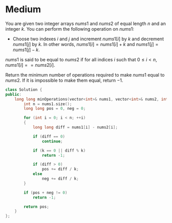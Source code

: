 # Medium

You are given two integer arrays $nums1$ and $nums2$ of equal length $n$ and an integer $k$. You can perform the following operation on $nums1$:

- Choose two indexes $i$ and $j$ and increment $nums1[i]$ by $k$ and decrement $nums1[j]$ by $k$. In other words, $nums1[i] = nums1[i] + k$ and $nums1[j] = nums1[j] - k$.

$nums1$ is said to be equal to $nums2$ if for all indices $i$ such that $0 \leq i < n, nums1[i] == nums2[i]$.

Return the minimum number of operations required to make $nums1$ equal to $nums2$. If it is impossible to make them equal, return $-1$.

```cpp
class Solution {
public:
    long long minOperations(vector<int>& nums1, vector<int>& nums2, int k) {
        int n = nums1.size();
        long long pos = 0, neg = 0;

        for (int i = 0; i < n; ++i)
        {
            long long diff = nums1[i] - nums2[i];

            if (diff == 0)
                continue;

            if (k == 0 || diff % k)
                return -1;

            if (diff > 0)
                pos += diff / k;
            else
                neg += diff / k;
        }

        if (pos + neg != 0)
            return -1;

        return pos;
    }
};
```
